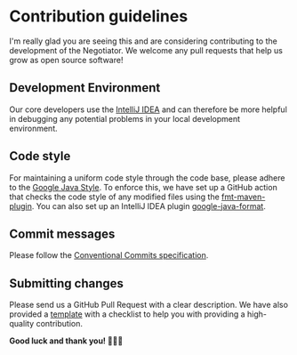 # Contribution guidelines

I'm really glad you are seeing this and are considering contributing to the development of the
Negotiator.
We welcome any pull requests that help us grow as open source software!

## Development Environment

Our core developers use the [IntelliJ IDEA](https://www.jetbrains.com/idea/)
and can therefore be more helpful in debugging any potential problems in your local development
environment.

## Code style

For maintaining a uniform code style through the code base, please adhere to the
[Google Java Style](https://google.github.io/styleguide/javaguide.html).
To enforce this, we have set up a GitHub action that checks the code style of any modified files
using the [fmt-maven-plugin](https://github.com/spotify/fmt-maven-plugin).
You can also set up an IntelliJ IDEA plugin
[google-java-format](https://github.com/google/google-java-format).

## Commit messages

Please follow
the [Conventional Commits specification](https://www.conventionalcommits.org/en/v1.0.0/#summary).

## Submitting changes

Please send us a GitHub Pull Request with a clear description.
We have also provided
a [template](https://github.com/BBMRI-ERIC/negotiator-v3/blob/master/.github/pull_request_template.md)
with a checklist to help you with providing a high-quality contribution.

**Good luck and thank you! 🙇🏻‍♂️** 

